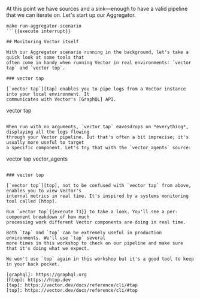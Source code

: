 At this point we have sources and a sink—enough to have a valid pipeline that we can iterate on.
Let's start up our Aggregator.

```
make run-aggregator-scenario
```{{execute interrupt}}

## Monitoring Vector itself

With our Aggregator scenario running in the background, let's take a quick look at some tools that
often come in handy when running Vector in real environments: `vector tap` and `vector top`.

### vector tap

[`vector tap`][tap] enables you to pipe logs from a Vector instance into your local environment. It
communicates with Vector's [GraphQL] API.

```
vector tap
```{{execute T2}}

When run with no arguments, `vector tap` eavesdrops on *everything*, displaying all the logs flowing
through your Vector pipeline. But that's often a bit imprecise; it's usually more useful to target
a specific component. Let's try that with the `vector_agents` source:

```
vector tap vector_agents
```

### vector top

[`vector top`][top], not to be confused with `vector tap` from above, enables you to view Vector's
internal metrics in real time. It's inspired by a systems monitoring tool called [htop].

Run `vector top`{{execute T3}} to take a look. You'll see a per-component breakdown of how much
processing work different Vector components are doing in real time.

Both `tap` and `top` can be extremely useful in production environments. We'll use `tap` several
more times in this workshop to check on our pipeline and make sure that it's doing what we expect.

We won't use `top` again in this workshop but it's a good tool to keep in your back pocket.

[graphql]: https://graphql.org
[htop]: https://htop.dev
[tap]: https://vector.dev/docs/reference/cli/#tap
[top]: https://vector.dev/docs/reference/cli/#top
```
